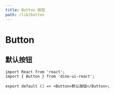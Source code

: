 ```yaml
---
title: Button 按钮
path: /lib/button
---
```


# Button

## 默认按钮

```tsx
import React from 'react';
import { Button } from 'dino-ui-react';

export default () => <Button>默认按钮</Button>;
```

<API></API>
